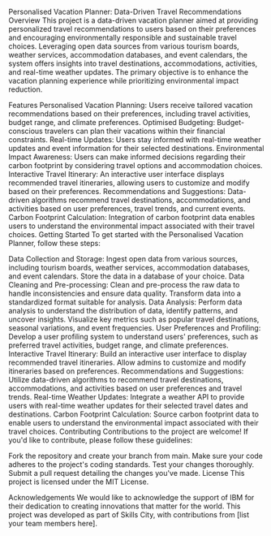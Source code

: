 Personalised Vacation Planner: Data-Driven Travel Recommendations
Overview
This project is a data-driven vacation planner aimed at providing personalized travel recommendations to users based on their preferences and encouraging environmentally responsible and sustainable travel choices. Leveraging open data sources from various tourism boards, weather services, accommodation databases, and event calendars, the system offers insights into travel destinations, accommodations, activities, and real-time weather updates. The primary objective is to enhance the vacation planning experience while prioritizing environmental impact reduction.

Features
Personalised Vacation Planning: Users receive tailored vacation recommendations based on their preferences, including travel activities, budget range, and climate preferences.
Optimised Budgeting: Budget-conscious travelers can plan their vacations within their financial constraints.
Real-time Updates: Users stay informed with real-time weather updates and event information for their selected destinations.
Environmental Impact Awareness: Users can make informed decisions regarding their carbon footprint by considering travel options and accommodation choices.
Interactive Travel Itinerary: An interactive user interface displays recommended travel itineraries, allowing users to customize and modify based on their preferences.
Recommendations and Suggestions: Data-driven algorithms recommend travel destinations, accommodations, and activities based on user preferences, travel trends, and current events.
Carbon Footprint Calculation: Integration of carbon footprint data enables users to understand the environmental impact associated with their travel choices.
Getting Started
To get started with the Personalised Vacation Planner, follow these steps:

Data Collection and Storage: Ingest open data from various sources, including tourism boards, weather services, accommodation databases, and event calendars. Store the data in a database of your choice.
Data Cleaning and Pre-processing: Clean and pre-process the raw data to handle inconsistencies and ensure data quality. Transform data into a standardized format suitable for analysis.
Data Analysis: Perform data analysis to understand the distribution of data, identify patterns, and uncover insights. Visualize key metrics such as popular travel destinations, seasonal variations, and event frequencies.
User Preferences and Profiling: Develop a user profiling system to understand users' preferences, such as preferred travel activities, budget range, and climate preferences.
Interactive Travel Itinerary: Build an interactive user interface to display recommended travel itineraries. Allow admins to customize and modify itineraries based on preferences.
Recommendations and Suggestions: Utilize data-driven algorithms to recommend travel destinations, accommodations, and activities based on user preferences and travel trends.
Real-time Weather Updates: Integrate a weather API to provide users with real-time weather updates for their selected travel dates and destinations.
Carbon Footprint Calculation: Source carbon footprint data to enable users to understand the environmental impact associated with their travel choices.
Contributing
Contributions to the project are welcome! If you'd like to contribute, please follow these guidelines:

Fork the repository and create your branch from main.
Make sure your code adheres to the project's coding standards.
Test your changes thoroughly.
Submit a pull request detailing the changes you've made.
License
This project is licensed under the MIT License.

Acknowledgements
We would like to acknowledge the support of IBM for their dedication to creating innovations that matter for the world. This project was developed as part of Skills City, with contributions from [list your team members here].
